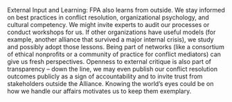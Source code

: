 External Input and Learning: FPA also learns from outside. We stay informed on best practices in conflict resolution, organizational psychology, and cultural competency. We might invite experts to audit our processes or conduct workshops for us. If other organizations have useful models (for example, another alliance that survived a major internal crisis), we study and possibly adopt those lessons. Being part of networks (like a consortium of ethical nonprofits or a community of practice for conflict mediators) can give us fresh perspectives. Openness to external critique is also part of transparency – down the line, we may even publish our conflict resolution outcomes publicly as a sign of accountability and to invite trust from stakeholders outside the Alliance. Knowing the world’s eyes could be on how we handle our affairs motivates us to keep them exemplary.
